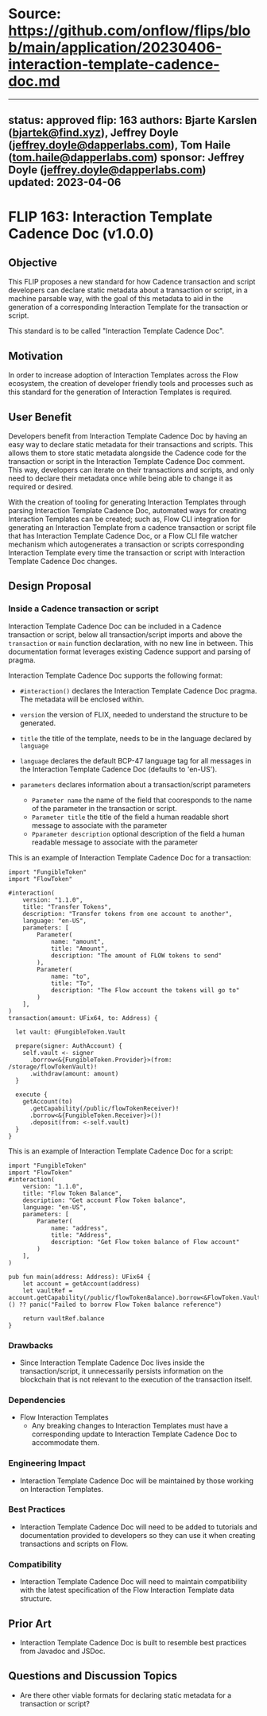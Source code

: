 # Source: https://github.com/onflow/flips/blob/main/application/20230406-interaction-template-cadence-doc.md

---
status: approved 
flip: 163
authors: Bjarte Karslen (bjartek@find.xyz), Jeffrey Doyle (jeffrey.doyle@dapperlabs.com), Tom Haile (tom.haile@dapperlabs.com)
sponsor: Jeffrey Doyle (jeffrey.doyle@dapperlabs.com)    
updated: 2023-04-06
---

# FLIP 163: Interaction Template Cadence Doc (v1.0.0)

## Objective

This FLIP proposes a new standard for how Cadence transaction and script developers can declare static metadata about a transaction or script, in a machine parsable way, with the goal of this metadata to aid in the generation of a corresponding Interaction Template for the transaction or script.

This standard is to be called "Interaction Template Cadence Doc".

## Motivation

In order to increase adoption of Interaction Templates across the Flow ecosystem, the creation of developer friendly tools and processes such as this standard for the generation of Interaction Templates is required.

## User Benefit

Developers benefit from Interaction Template Cadence Doc by having an easy way to declare static metadata for their transactions and scripts. This allows them to store static metadata alongside the Cadence code for the transaction or script in the Interaction Template Cadence Doc comment. This way, developers can iterate on their transactions and scripts, and only need to declare their metadata once while being able to change it as required or desired.

With the creation of tooling for generating Interaction Templates through parsing Interaction Template Cadence Doc, automated ways for creating Interaction Templates can be created; such as, Flow CLI integration for generating an Interaction Template from a cadence transaction or script file that has Interaction Template Cadence Doc, or a Flow CLI file watcher mechanism which autogenerates a transaction or scripts corresponding Interaction Template every time the transaction or script with Interaction Template Cadence Doc changes.

## Design Proposal

### Inside a Cadence transaction or script

Interaction Template Cadence Doc can be included in a Cadence transaction or script, below all transaction/script imports and above the `transaction` or `main` function declaration, with no new line in between. This documentation format leverages existing Cadence support and parsing of pragma.

Interaction Template Cadence Doc supports the following format:

- `#interaction()` declares the Interaction Template Cadence Doc pragma. The metadata will be enclosed within.

- `version` the version of FLIX, needed to understand the structure to be generated. 

- `title` the title of the template, needs to be in the language declared by `language`

- `language` declares the default BCP-47 language tag for all messages in the Interaction Template Cadence Doc (defaults to 'en-US').

- `parameters` declares information about a transaction/script parameters
  - `Parameter name` the name of the field that cooresponds to the name of the parameter in the transaction or script. 
  - `Parameter title` the title of the field a human readable short message to associate with the parameter
  - `Pparameter description` optional description of the field a human readable message to associate with the parameter

This is an example of Interaction Template Cadence Doc for a transaction:

```cadence
import "FungibleToken"
import "FlowToken"

#interaction(
    version: "1.1.0",
    title: "Transfer Tokens",
    description: "Transfer tokens from one account to another",
    language: "en-US",
    parameters: [
        Parameter(
            name: "amount", 
            title: "Amount", 
            description: "The amount of FLOW tokens to send"
        ),
        Parameter(
            name: "to", 
            title: "To",
            description: "The Flow account the tokens will go to"
        )
    ],
)
transaction(amount: UFix64, to: Address) {

  let vault: @FungibleToken.Vault

  prepare(signer: AuthAccount) {
    self.vault <- signer
      .borrow<&{FungibleToken.Provider}>(from: /storage/flowTokenVault)!
      .withdraw(amount: amount)
  }

  execute {
    getAccount(to)
      .getCapability(/public/flowTokenReceiver)!
      .borrow<&{FungibleToken.Receiver}>()!
      .deposit(from: <-self.vault)
  }
}
```

This is an example of Interaction Template Cadence Doc for a script:

```cadence
import "FungibleToken"
import "FlowToken"
#interaction(
    version: "1.1.0",
    title: "Flow Token Balance",
    description: "Get account Flow Token balance",
    language: "en-US",
    parameters: [
        Parameter(
            name: "address", 
            title: "Address", 
            description: "Get Flow token balance of Flow account"
        )
    ],
)

pub fun main(address: Address): UFix64 {
    let account = getAccount(address)
    let vaultRef = account.getCapability(/public/flowTokenBalance).borrow<&FlowToken.Vault{FungibleToken.Balance}>() ?? panic("Failed to borrow Flow Token balance reference")

    return vaultRef.balance
}

```

### Drawbacks

- Since Interaction Template Cadence Doc lives inside the transaction/script, it unnecessarily persists information on the blockchain that is not relevant to the execution of the transaction itself.

### Dependencies

- Flow Interaction Templates
  - Any breaking changes to Interaction Templates must have a corresponding update to Interaction Template Cadence Doc to accommodate them.

### Engineering Impact

- Interaction Template Cadence Doc will be maintained by those working on Interaction Templates.

### Best Practices

- Interaction Template Cadence Doc will need to be added to tutorials and documentation provided to developers so they can use it when creating transactions and scripts on Flow.

### Compatibility

- Interaction Template Cadence Doc will need to maintain compatibility with the latest specification of the Flow Interaction Template data structure.

## Prior Art

- Interaction Template Cadence Doc is built to resemble best practices from Javadoc and JSDoc.

## Questions and Discussion Topics

- Are there other viable formats for declaring static metadata for a transaction or script?
